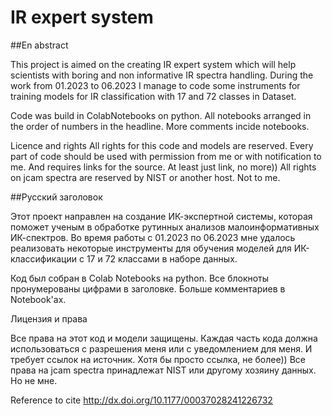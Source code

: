 # IR expert system

##En abstract

This project is aimed on the creating IR expert system which will help scientists 
with boring and non informative IR spectra handling. 
During the work from 01.2023 to 06.2023 I manage to code some instruments 
for training models for IR classification with 17 and 72 classes in Dataset.

Code was build in ColabNotebooks on python. 
All notebooks arranged in the order of numbers in the headline. 
More comments incide notebooks.

Licence and rights
All rights for this code and models are reserved.
Every part of code should be used with permission from me or
with notification to me. And requires links for the source. 
At least just link, no more))
All rights on jcam spectra are reserved by NIST or another host. Not to me. 

##Русский заголовок

Этот проект направлен на создание ИК-экспертной системы, которая поможет ученым
в обработке рутинных анализов малоинформативных ИК-спектров. 
Во время работы с 01.2023 по 06.2023 мне удалось реализовать некоторые инструменты
для обучения моделей для ИК-классификации с 17 и 72 классами в наборе данных.

Код был собран в Colab Notebooks на python. 
Все блокноты пронумерованы цифрами в заголовке. 
Больше комментариев в Notebook'ах.

Лицензия и права

Все права на этот код и модели защищены.
Каждая часть кода должна использоваться с разрешения меня или
с уведомлением для меня. И требует ссылок на источник. 
Хотя бы просто ссылка, не более))
Все права на jcam spectra принадлежат NIST или другому хозяину данных. Но не мне.

Reference to cite
http://dx.doi.org/10.1177/00037028241226732

